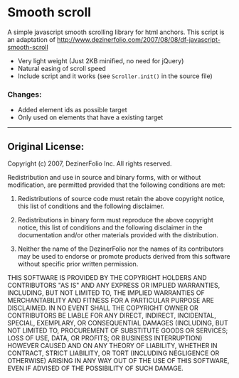 Smooth scroll
=============

A simple javascript smooth scrolling library for html anchors.
This script is an adaptation of http://www.dezinerfolio.com/2007/08/08/df-javascript-smooth-scroll 

- Very light weight (Just 2KB minified, no need for jQuery)
- Natural easing of scroll speed
- Include script and it works (see `Scroller.init()` in the source file)

### Changes:

- Added element ids as possible target
- Only used on elements that have a existing target


---


Original License:
-----------------


Copyright (c) 2007, DezinerFolio Inc.
All rights reserved.

Redistribution and use in source and binary forms, with or without modification, are permitted provided that the following conditions are met:

1. Redistributions of source code must retain the above copyright notice, this list of conditions and the following disclaimer.

2. Redistributions in binary form must reproduce the above copyright notice, this list of conditions and the following disclaimer in the documentation and/or other materials provided with the distribution.

3. Neither the name of the DezinerFolio nor the names of its contributors may be used to endorse or promote products derived from this software without specific prior written permission.


THIS SOFTWARE IS PROVIDED BY THE COPYRIGHT HOLDERS AND CONTRIBUTORS
"AS IS" AND ANY EXPRESS OR IMPLIED WARRANTIES, INCLUDING, BUT NOT
LIMITED TO, THE IMPLIED WARRANTIES OF MERCHANTABILITY AND FITNESS FOR
A PARTICULAR PURPOSE ARE DISCLAIMED. IN NO EVENT SHALL THE COPYRIGHT OWNER OR
CONTRIBUTORS BE LIABLE FOR ANY DIRECT, INDIRECT, INCIDENTAL, SPECIAL,
EXEMPLARY, OR CONSEQUENTIAL DAMAGES (INCLUDING, BUT NOT LIMITED TO,
PROCUREMENT OF SUBSTITUTE GOODS OR SERVICES; LOSS OF USE, DATA, OR
PROFITS; OR BUSINESS INTERRUPTION) HOWEVER CAUSED AND ON ANY THEORY OF
LIABILITY, WHETHER IN CONTRACT, STRICT LIABILITY, OR TORT (INCLUDING
NEGLIGENCE OR OTHERWISE) ARISING IN ANY WAY OUT OF THE USE OF THIS
SOFTWARE, EVEN IF ADVISED OF THE POSSIBILITY OF SUCH DAMAGE.
